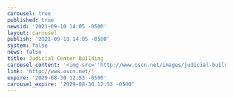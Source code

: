 ```yaml
---
carousel: true
published: true
newsid: '2021-09-10 14:05 -0500'
layout: carousel
publish: '2021-09-10 14:05 -0500'
system: false
news: false
title: Judicial Center Building
carousel_content: '<img src=''http://www.oscn.net/images/judicial-building.png'' alt='''' />'
link: 'http://www.oscn.net/'
expire: '2029-08-30 12:53 -0500'
carousel_expire: '2029-08-30 12:53 -0500'
---
```

